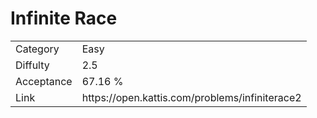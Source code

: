 # Infinite Race

<table>
    <tr>
        <td>Category</td>
        <td>Easy</td>
    </tr>
    <tr>
        <td>Diffulty</td>
        <td>2.5</td>
    </tr>
    <tr>
        <td>Acceptance</td>
        <td>67.16 %</td>
    </tr>
    <tr>
        <td>Link</td>
        <td>https://open.kattis.com/problems/infiniterace2</td>
    </tr>
</table>